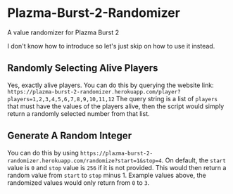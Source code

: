 # Plazma-Burst-2-Randomizer
A value randomizer for Plazma Burst 2

I don't know how to introduce so let's just skip on how to use it instead.

## Randomly Selecting Alive Players
Yes, exactly alive players. You can do this by querying the website link:
`https://plazma-burst-2-randomizer.herokuapp.com/player?players=1,2,3,4,5,6,7,8,9,10,11,12`
The query string is a list of `players` that must have the values of the players alive, then the script would simply return a randomly selected number from that list.

## Generate A Random Integer
You can do this by using `https://plazma-burst-2-randomizer.herokuapp.com/randomize?start=1&stop=4`. On default, the `start` value is `0` and `stop` value is `256` if it is not provided. This would then return a random value from `start` to `stop` minus 1. Example values above, the randomized values would only return from `0` to `3`.

